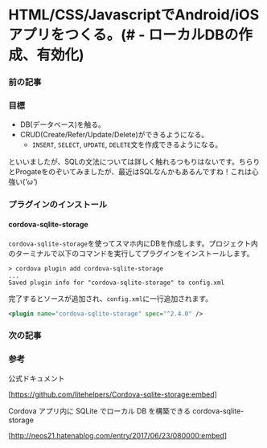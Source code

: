 # HTML/CSS/JavascriptでAndroid/iOSアプリをつくる。(# - ローカルDBの作成、有効化)

### 前の記事
### 目標
- DB(データベース)を触る。
- CRUD(Create/Refer/Update/Delete)ができるようになる。
  - `INSERT`, `SELECT`, `UPDATE`, `DELETE`文を作成できるようになる。

といいましたが、SQLの文法については詳しく触れるつもりはないです。ちらりとProgateをのぞいてみましたが、最近はSQLなんかもあるんですね！これは心強い(*'ω'*)

### プラグインのインストール
#### cordova-sqlite-storage
`cordova-sqlite-storage`を使ってスマホ内にDBを作成します。プロジェクト内のターミナルで以下のコマンドを実行してプラグインをインストールします。

```
> cordova plugin add cordova-sqlite-storage
...
Saved plugin info for "cordova-sqlite-storage" to config.xml
```

完了するとソースが追加され、`config.xml`に一行追加されます。

```xml
<plugin name="cordova-sqlite-storage" spec="^2.4.0" />
```







### 次の記事


### 参考
公式ドキュメント

[https://github.com/litehelpers/Cordova-sqlite-storage:embed]

Cordova アプリ内に SQLite でローカル DB を構築できる cordova-sqlite-storage

[http://neos21.hatenablog.com/entry/2017/06/23/080000:embed]

